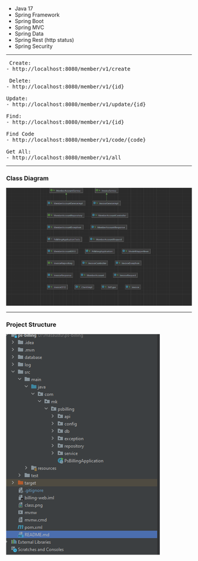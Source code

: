 - Java 17
- Spring Framework
- Spring Boot
- Spring MVC
- Spring Data
- Spring Rest (http status)
- Spring Security
<hr>

<pre>
 Create:
- http://localhost:8080/member/v1/create

 Delete:
- http://localhost:8080/member/v1/{id}

Update:
- http://localhost:8080/member/v1/update/{id}

Find:
- http://localhost:8080/member/v1/{id}

Find Code
- http://localhost:8080/member/v1/code/{code}

Get All:
- http://localhost:8080/member/v1/all
</pre>

<hr>

### Class Diagram
<img src="class.png">

<hr>

### Project Structure
<img src="structure.png">
